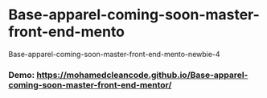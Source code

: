 # Base-apparel-coming-soon-master-front-end-mento
Base-apparel-coming-soon-master-front-end-mento-newbie-4
### Demo: https://mohamedcleancode.github.io/Base-apparel-coming-soon-master-front-end-mentor/
